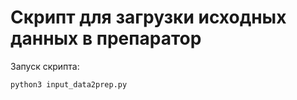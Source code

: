 # Скрипт для загрузки исходных данных в препаратор

Запуск скрипта:
```bash
python3 input_data2prep.py
```
